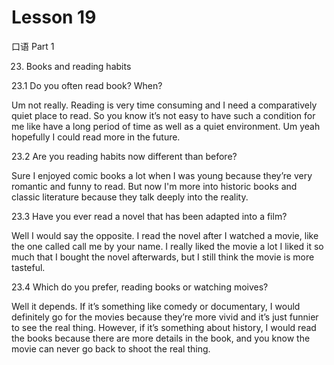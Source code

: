 # Lesson 19

口语 Part 1

23.   Books and reading habits

23.1  Do you often read book? When? 

Um not really. Reading is very time consuming and I need a comparatively quiet place to read. So you know it’s not easy to have such a condition for me like have a long period of time as well as a quiet environment. Um yeah hopefully I could read more in the future.


23.2  Are you reading habits now different than before? 

Sure I enjoyed comic books a lot when I was young because they’re very romantic
and funny to read. But now I'm more into historic books and classic literature because they talk deeply into the reality.

23.3  Have you ever read a novel that has been adapted into a film? 

Well I would say the opposite. I read the novel after I watched a movie, like the one called call me by your name. I really liked the movie a lot I liked it so much that I bought the novel afterwards, but I still think the movie is more tasteful.

23.4  Which do you prefer, reading books or watching moives? 

Well it depends. If it’s something like comedy or documentary, I would definitely
go for the movies because they’re more vivid and it’s just funnier to see the real thing. However, if it’s something about history, I would read the books because there are more details in the book, and you know the movie can never go back to shoot the real thing.